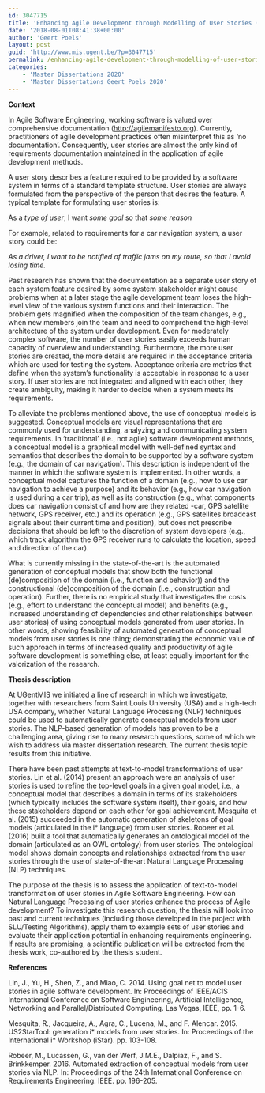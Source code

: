 ```yaml
---
id: 3047715
title: 'Enhancing Agile Development through Modelling of User Stories (Emma Willard &#038; Axelle Pysson)'
date: '2018-08-01T08:41:38+00:00'
author: 'Geert Poels'
layout: post
guid: 'http://www.mis.ugent.be/?p=3047715'
permalink: /enhancing-agile-development-through-modelling-of-user-stories/
categories:
    - 'Master Dissertations 2020'
    - 'Master Dissertations Geert Poels 2020'
---
```


**Context**

In Agile Software Engineering, working software is valued over comprehensive documentation (http://agilemanifesto.org). Currently, practitioners of agile development practices often misinterpret this as ‘no documentation’. Consequently, user stories are almost the only kind of requirements documentation maintained in the application of agile development methods.

A user story describes a feature required to be provided by a software system in terms of a standard template structure. User stories are always formulated from the perspective of the person that desires the feature. A typical template for formulating user stories is:

As a *type of user*, I want *some goal* so that *some reason*

For example, related to requirements for a car navigation system, a user story could be:

*As a driver, I want to be notified of traffic jams on my route, so that I avoid losing time.*

Past research has shown that the documentation as a separate user story of each system feature desired by some system stakeholder might cause problems when at a later stage the agile development team loses the high-level view of the various system functions and their interaction. The problem gets magnified when the composition of the team changes, e.g., when new members join the team and need to comprehend the high-level architecture of the system under development. Even for moderately complex software, the number of user stories easily exceeds human capacity of overview and understanding. Furthermore, the more user stories are created, the more details are required in the acceptance criteria which are used for testing the system. Acceptance criteria are metrics that define when the system’s functionality is acceptable in response to a user story. If user stories are not integrated and aligned with each other, they create ambiguity, making it harder to decide when a system meets its requirements.

To alleviate the problems mentioned above, the use of conceptual models is suggested. Conceptual models are visual representations that are commonly used for understanding, analyzing and communicating system requirements. In ‘traditional’ (i.e., not agile) software development methods, a conceptual model is a graphical model with well-defined syntax and semantics that describes the domain to be supported by a software system (e.g., the domain of car navigation). This description is independent of the manner in which the software system is implemented. In other words, a conceptual model captures the function of a domain (e.g., how to use car navigation to achieve a purpose) and its behavior (e.g., how car navigation is used during a car trip), as well as its construction (e.g., what components does car navigation consist of and how are they related -car, GPS satellite network, GPS receiver, etc.) and its operation (e.g., GPS satellites broadcast signals about their current time and position), but does not prescribe decisions that should be left to the discretion of system developers (e.g., which track algorithm the GPS receiver runs to calculate the location, speed and direction of the car).

What is currently missing in the state-of-the-art is the automated generation of conceptual models that show both the functional (de)composition of the domain (i.e., function and behavior)) and the constructional (de)composition of the domain (i.e., construction and operation). Further, there is no empirical study that investigates the costs (e.g., effort to understand the conceptual model) and benefits (e.g., increased understanding of dependencies and other relationships between user stories) of using conceptual models generated from user stories. In other words, showing feasibility of automated generation of conceptual models from user stories is one thing; demonstrating the economic value of such approach in terms of increased quality and productivity of agile software development is something else, at least equally important for the valorization of the research.

**Thesis description**

At UGentMIS we initiated a line of research in which we investigate, together with researchers from Saint Louis University (USA) and a high-tech USA company, whether Natural Language Processing (NLP) techniques could be used to automatically generate conceptual models from user stories. The NLP-based generation of models has proven to be a challenging area, giving rise to many research questions, some of which we wish to address via master dissertation research. The current thesis topic results from this initiative.

There have been past attempts at text-to-model transformations of user stories. Lin et al. (2014) present an approach were an analysis of user stories is used to refine the top-level goals in a given goal model, i.e., a conceptual model that describes a domain in terms of its stakeholders (which typically includes the software system itself), their goals, and how these stakeholders depend on each other for goal achievement. Mesquita et al. (2015) succeeded in the automatic generation of skeletons of goal models (articulated in the i\* language) from user stories. Robeer et al. (2016) built a tool that automatically generates an ontological model of the domain (articulated as an OWL ontology) from user stories. The ontological model shows domain concepts and relationships extracted from the user stories through the use of state-of-the-art Natural Language Processing (NLP) techniques.

The purpose of the thesis is to assess the application of text-to-model transformation of user stories in Agile Software Engineering. How can Natural Language Processing of user stories enhance the process of Agile development? To investigate this research question, the thesis will look into past and current techniques (including those developed in the project with SLU/Testing Algorithms), apply them to example sets of user stories and evaluate their application potential in enhancing requirements engineering. If results are promising, a scientific publication will be extracted from the thesis work, co-authored by the thesis student.

**References**

Lin, J., Yu, H., Shen, Z., and Miao, C. 2014. Using goal net to model user stories in agile software development. In: Proceedings of IEEE/ACIS International Conference on Software Engineering, Artificial Intelligence, Networking and Parallel/Distributed Computing. Las Vegas, IEEE, pp. 1-6.

Mesquita, R., Jacqueira, A., Agra, C., Lucena, M., and F. Alencar. 2015. US2StarTool: generation i\* models from user stories. In: Proceedings of the International i\* Workshop (iStar). pp. 103-108.

Robeer, M., Lucassen, G., van der Werf, J.M.E., Dalpiaz, F., and S. Brinkkemper. 2016. Automated extraction of conceptual models from user stories via NLP. In: Proceedings of the 24th International Conference on Requirements Engineering. IEEE. pp. 196-205.